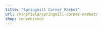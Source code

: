```yaml
---
title: "Springmill Corner Market"
url: /mansfield/springmill-corner-market/
shop: convenience
---
```

